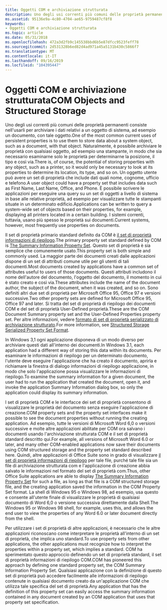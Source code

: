 ```yaml
---
title: Oggetti COM e archiviazione strutturata
description: Uno degli usi correnti più comuni delle proprietà permanenti consiste nell'usarli per archiviare i dati relativi a un oggetto di sistema, ad esempio un documento, con tale oggetto.
ms.assetid: 95136e9a-4c80-4704-ae65-9759487cf8f8
keywords:
- Oggetti COM e archiviazione strutturata
ms.topic: article
ms.date: 05/31/2018
ms.openlocfilehash: 472a3d2fb9c145538bbd6b5e87dfcc9523feff78
ms.sourcegitcommit: 2d531328b6ed82d4ad971a45a5131b430c5866f7
ms.translationtype: MT
ms.contentlocale: it-IT
ms.lasthandoff: 09/16/2019
ms.locfileid: "104395447"
---
```

# <a name="com-objects-and-structured-storage"></a><span data-ttu-id="7ff49-104">Oggetti COM e archiviazione strutturata</span><span class="sxs-lookup"><span data-stu-id="7ff49-104">COM Objects and Structured Storage</span></span>

<span data-ttu-id="7ff49-105">Uno degli usi correnti più comuni delle proprietà permanenti consiste nell'usarli per archiviare i dati relativi a un oggetto di sistema, ad esempio un documento, con tale oggetto.</span><span class="sxs-lookup"><span data-stu-id="7ff49-105">One of the most common current uses of persistent properties is to use them to store data about a system object, such as a document, with that object.</span></span> <span data-ttu-id="7ff49-106">Naturalmente, è possibile archiviare le proprietà con qualsiasi oggetto, ad esempio una stampante, in modo che sia necessario esaminarne solo le proprietà per determinarne la posizione, il tipo e così via.</span><span class="sxs-lookup"><span data-stu-id="7ff49-106">There is, of course, the potential of storing properties with any object, such as a printer, so it would only be necessary to look at its properties to determine its location, its type, and so on.</span></span> <span data-ttu-id="7ff49-107">Un oggetto utente può avere un set di proprietà che include dati quali nome, cognome, ufficio e telefono.</span><span class="sxs-lookup"><span data-stu-id="7ff49-107">A user object could have a property set that includes data such as First Name, Last Name, Office, and Phone.</span></span> <span data-ttu-id="7ff49-108">È possibile scrivere le applicazioni per eseguire una query su un set di oggetti a livello di sistema in base alle relative proprietà, ad esempio per visualizzare tutte le stampanti situate in un determinato edificio.</span><span class="sxs-lookup"><span data-stu-id="7ff49-108">Applications can be written to query a system-wide set of objects based on their properties, for example, displaying all printers located in a certain building.</span></span> <span data-ttu-id="7ff49-109">I sistemi correnti, tuttavia, usano più spesso le proprietà sui documenti.</span><span class="sxs-lookup"><span data-stu-id="7ff49-109">Current systems, however, most frequently use properties on documents.</span></span>

<span data-ttu-id="7ff49-110">Il set di proprietà primario standard definito da COM è [il set di proprietà informazioni di riepilogo](the-summary-information-property-set.md).</span><span class="sxs-lookup"><span data-stu-id="7ff49-110">The primary property set standard defined by COM is [The Summary Information Property Set](the-summary-information-property-set.md).</span></span> <span data-ttu-id="7ff49-111">Questo set di proprietà è sia semplice che comunemente usato.</span><span class="sxs-lookup"><span data-stu-id="7ff49-111">This property set is both simple and commonly used.</span></span> <span data-ttu-id="7ff49-112">La maggior parte dei documenti creati dalle applicazioni dispone di un set di attributi comune utile per gli utenti di tali documenti.</span><span class="sxs-lookup"><span data-stu-id="7ff49-112">Most documents created by applications have a common set of attributes useful to users of those documents.</span></span> <span data-ttu-id="7ff49-113">Questi attributi includono il nome dell'autore del documento, l'oggetto del documento, il momento in cui è stato creato e così via.</span><span class="sxs-lookup"><span data-stu-id="7ff49-113">These attributes include the name of the document author, the subject of the document, when it was created, and so on.</span></span> <span data-ttu-id="7ff49-114">Sono definiti altri due set di proprietà per Microsoft Office 95, Office 97 e versioni successive.</span><span class="sxs-lookup"><span data-stu-id="7ff49-114">Two other property sets are defined for Microsoft Office 95, Office 97 and later.</span></span> <span data-ttu-id="7ff49-115">Si tratta del set di proprietà di riepilogo dei documenti COM e del set di proprietà User-Defined proprietà.</span><span class="sxs-lookup"><span data-stu-id="7ff49-115">These are the COM Document Summary property set and the User-Defined Properties property set.</span></span> <span data-ttu-id="7ff49-116">Per altre informazioni, vedere [formato di set di proprietà serializzato di archiviazione strutturato](structured-storage-serialized-property-set-format.md).</span><span class="sxs-lookup"><span data-stu-id="7ff49-116">For more information, see [Structured Storage Serialized Property Set Format](structured-storage-serialized-property-set-format.md).</span></span>

<span data-ttu-id="7ff49-117">In Windows 3,1 ogni applicazione disponeva di un modo diverso per archiviare questi dati all'interno dei documenti.</span><span class="sxs-lookup"><span data-stu-id="7ff49-117">In Windows 3.1, each application had a different way of storing this data within its documents.</span></span> <span data-ttu-id="7ff49-118">Per esaminare le informazioni di riepilogo per un determinato documento, l'utente deve eseguire l'applicazione che ha creato il documento, aprirla e richiamare la finestra di dialogo informazioni di riepilogo applicazione, in modo che solo l'applicazione possa visualizzare le informazioni di riepilogo.</span><span class="sxs-lookup"><span data-stu-id="7ff49-118">To examine the summary information for a given document, the user had to run the application that created the document, open it, and invoke the application Summary Information dialog box, so only the application could display its summary information.</span></span>

<span data-ttu-id="7ff49-119">I set di proprietà COM e le interfacce dei set di proprietà consentono di visualizzare le proprietà del documento senza eseguire l'applicazione di creazione.</span><span class="sxs-lookup"><span data-stu-id="7ff49-119">COM property sets and the property set interfaces make it possible to see the document properties without running the creating application.</span></span> <span data-ttu-id="7ff49-120">Ad esempio, tutte le versioni di Microsoft Word 6,0 o versioni successive e molte altre applicazioni abilitate per COM ora salvano i documenti usando l'archiviazione strutturata COM e il set di proprietà standard descritto qui.</span><span class="sxs-lookup"><span data-stu-id="7ff49-120">For example, all versions of Microsoft Word 6.0 or later, and many other COM-enabled applications now save their documents using COM structured storage and the property set standard described here.</span></span> <span data-ttu-id="7ff49-121">Quindi, altre applicazioni di Office Suite sono in grado di visualizzare [il set di proprietà informazioni di riepilogo](the-summary-information-property-set.md) per tale file, purché tale file sia un file di archiviazione strutturata com e l'applicazione di creazione abbia salvato le informazioni nel formato del set di proprietà com.</span><span class="sxs-lookup"><span data-stu-id="7ff49-121">Thus, other Office Suite applications are able to display [The Summary Information Property Set](the-summary-information-property-set.md) for such a file, as long as that file is a COM structured storage file, and the creating application saved the information in the COM Property Set format.</span></span> <span data-ttu-id="7ff49-122">La shell di Windows 95 o Windows 98, ad esempio, usa questo e consente all'utente finale di visualizzare le proprietà di qualsiasi documento di Word 6,0 o versione successiva direttamente dalla Shell.</span><span class="sxs-lookup"><span data-stu-id="7ff49-122">The Windows 95 or Windows 98 shell, for example, uses this, and allows the end user to view the properties of any Word 6.0 or later document directly from the shell.</span></span>

<span data-ttu-id="7ff49-123">Per utilizzare i set di proprietà di altre applicazioni, è necessario che le altre applicazioni riconoscano come interpretare le proprietà all'interno di un set di proprietà, che implica uno standard.</span><span class="sxs-lookup"><span data-stu-id="7ff49-123">To use property sets from other applications, the other applications must recognize how to interpret the properties within a property set, which implies a standard.</span></span> <span data-ttu-id="7ff49-124">COM ha sperimentato questo approccio definendo un set di proprietà standard, il set di proprietà informazioni di riepilogo COM.</span><span class="sxs-lookup"><span data-stu-id="7ff49-124">COM has pioneered this approach by defining one standard property set, the COM Summary Information Property Set.</span></span> <span data-ttu-id="7ff49-125">Qualsiasi applicazione con la definizione di questo set di proprietà può accedere facilmente alle informazioni di riepilogo contenute in qualsiasi documento creato da un'applicazione COM che utilizza tale specifica del set di proprietà.</span><span class="sxs-lookup"><span data-stu-id="7ff49-125">Any application that has the definition of this property set can easily access the summary information contained in any document created by an COM application that uses that property set specification.</span></span>

 

 




